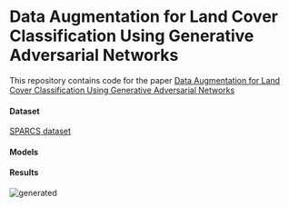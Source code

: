 # Data Augmentation for Land Cover Classification Using Generative Adversarial Networks
This repository contains code for the paper [Data Augmentation for Land Cover Classification Using Generative Adversarial Networks](https://github.com/csmember/data_aug)


#### Dataset 
[SPARCS dataset](https://www.usgs.gov/core-science-systems/nli/landsat/spatial-procedures-automated-removal-cloud-and-shadow-sparcs)

#### Models

#### Results
![generated](https://user-images.githubusercontent.com/50513215/118514193-a6d39a80-b734-11eb-8894-bfd2e887ce8e.PNG)
